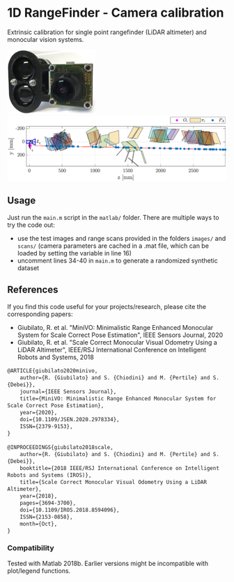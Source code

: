 # 1D RangeFinder - Camera calibration

Extrinsic calibration for single point rangefinder (LiDAR altimeter) and monocular vision systems.

<img src="readme_img/alti_cam_fade.png" height="150"/> <img src="readme_img/alti_extr.png" height="150"/> 


## Usage

Just run the ```main.m``` script in the ```matlab/``` folder. 
There are multiple ways to try the code out:
* use the test images and range scans provided in the folders ```images/``` and ```scans/``` (camera parameters are cached in a .mat file, which can be loaded by setting the variable in line 16)
* uncomment lines 34-40 in ```main.m``` to generate a randomized synthetic dataset

## References

If you find this code useful for your projects/research, please cite the corresponding papers:
* Giubilato, R. et al. "MiniVO: Minimalistic Range Enhanced Monocular System for Scale Correct Pose Estimation", IEEE Sensors Journal, 2020
* Giubilato, R. et al. "Scale Correct Monocular Visual Odometry Using a LiDAR Altimeter", IEEE/RSJ International Conference on Intelligent Robots and Systems, 2018

```
@ARTICLE{giubilato2020minivo, 
    author={R. {Giubilato} and S. {Chiodini} and M. {Pertile} and S. {Debei}}, 
    journal={IEEE Sensors Journal}, 
    title={MiniVO: Minimalistic Range Enhanced Monocular System for Scale Correct Pose Estimation}, 
    year={2020}, 
    doi={10.1109/JSEN.2020.2978334}, 
    ISSN={2379-9153},
}

@INPROCEEDINGS{giubilato2018scale, 
    author={R. {Giubilato} and S. {Chiodini} and M. {Pertile} and S. {Debei}}, 
    booktitle={2018 IEEE/RSJ International Conference on Intelligent Robots and Systems (IROS)}, 
    title={Scale Correct Monocular Visual Odometry Using a LiDAR Altimeter}, 
    year={2018}, 
    pages={3694-3700}, 
    doi={10.1109/IROS.2018.8594096}, 
    ISSN={2153-0858}, 
    month={Oct},
}
```

### Compatibility
Tested with Matlab 2018b. 
Earlier versions might be incompatible with plot/legend functions.
